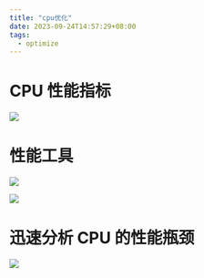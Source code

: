 ```yaml
---
title: "cpu优化"
date: 2023-09-24T14:57:29+08:00
tags:
  - optimize
---
```


# CPU 性能指标

![](https://static001.geekbang.org/resource/image/1e/07/1e66612e0022cd6c17847f3ab6989007.png?wh=1252*1220)

# 性能工具

![](https://static001.geekbang.org/resource/image/59/ec/596397e1d6335d2990f70427ad4b14ec.png?wh=1708*2325)

![](https://static001.geekbang.org/resource/image/b0/ca/b0c67a7196f5ca4cc58f14f959a364ca.png?wh=1700*1741)

# 迅速分析 CPU 的性能瓶颈

![](https://static001.geekbang.org/resource/image/7a/17/7a445960a4bc0a58a02e1bc75648aa17.png?wh=839*1014)